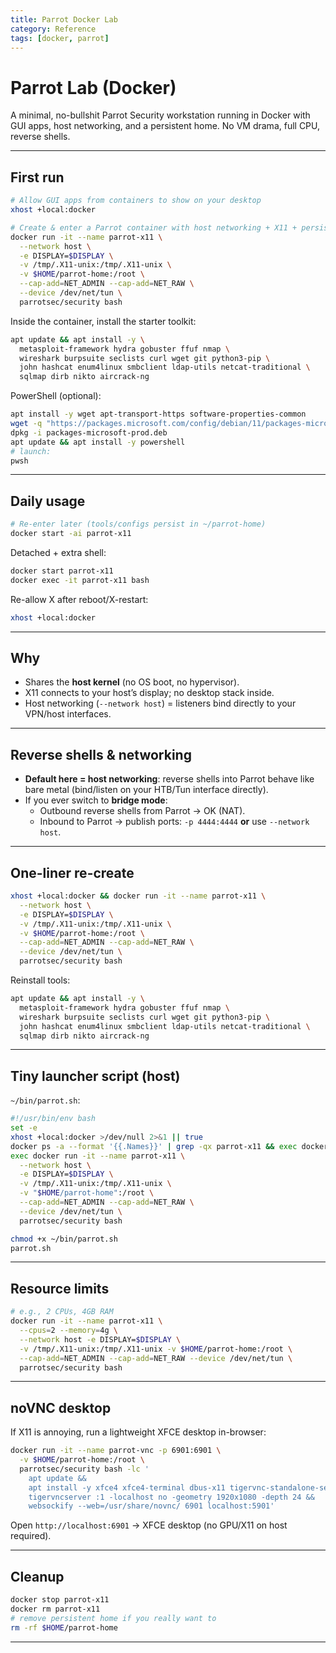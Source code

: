 ```yaml
---
title: Parrot Docker Lab
category: Reference
tags: [docker, parrot]
---
```


# Parrot Lab (Docker)

A minimal, no-bullshit Parrot Security workstation running in Docker with GUI apps, host networking, and a persistent home. No VM drama, full CPU, reverse shells.

---

## First run

```bash
# Allow GUI apps from containers to show on your desktop
xhost +local:docker

# Create & enter a Parrot container with host networking + X11 + persistence
docker run -it --name parrot-x11 \
  --network host \
  -e DISPLAY=$DISPLAY \
  -v /tmp/.X11-unix:/tmp/.X11-unix \
  -v $HOME/parrot-home:/root \
  --cap-add=NET_ADMIN --cap-add=NET_RAW \
  --device /dev/net/tun \
  parrotsec/security bash
```

Inside the container, install the starter toolkit:

```bash
apt update && apt install -y \
  metasploit-framework hydra gobuster ffuf nmap \
  wireshark burpsuite seclists curl wget git python3-pip \
  john hashcat enum4linux smbclient ldap-utils netcat-traditional \
  sqlmap dirb nikto aircrack-ng
```

PowerShell (optional):

```bash
apt install -y wget apt-transport-https software-properties-common
wget -q "https://packages.microsoft.com/config/debian/11/packages-microsoft-prod.deb"
dpkg -i packages-microsoft-prod.deb
apt update && apt install -y powershell
# launch:
pwsh
```

---

## Daily usage

```bash
# Re-enter later (tools/configs persist in ~/parrot-home)
docker start -ai parrot-x11
```

Detached + extra shell:

```bash
docker start parrot-x11
docker exec -it parrot-x11 bash
```

Re-allow X after reboot/X-restart:

```bash
xhost +local:docker
```

---

## Why

- Shares the **host kernel** (no OS boot, no hypervisor).
- X11 connects to your host’s display; no desktop stack inside.
- Host networking (`--network host`) = listeners bind directly to your VPN/host interfaces.

---

## Reverse shells & networking

- **Default here = host networking**: reverse shells into Parrot behave like bare metal (bind/listen on your HTB/Tun interface directly).
- If you ever switch to **bridge mode**:
  - Outbound reverse shells from Parrot → OK (NAT).
  - Inbound to Parrot → publish ports: `-p 4444:4444` **or** use `--network host`.

---

## One-liner re-create

```bash
xhost +local:docker && docker run -it --name parrot-x11 \
  --network host \
  -e DISPLAY=$DISPLAY \
  -v /tmp/.X11-unix:/tmp/.X11-unix \
  -v $HOME/parrot-home:/root \
  --cap-add=NET_ADMIN --cap-add=NET_RAW \
  --device /dev/net/tun \
  parrotsec/security bash
```

Reinstall tools:

```bash
apt update && apt install -y \
  metasploit-framework hydra gobuster ffuf nmap \
  wireshark burpsuite seclists curl wget git python3-pip \
  john hashcat enum4linux smbclient ldap-utils netcat-traditional \
  sqlmap dirb nikto aircrack-ng
```

---

## Tiny launcher script (host)

`~/bin/parrot.sh`:

```bash
#!/usr/bin/env bash
set -e
xhost +local:docker >/dev/null 2>&1 || true
docker ps -a --format '{{.Names}}' | grep -qx parrot-x11 && exec docker start -ai parrot-x11
exec docker run -it --name parrot-x11 \
  --network host \
  -e DISPLAY=$DISPLAY \
  -v /tmp/.X11-unix:/tmp/.X11-unix \
  -v "$HOME/parrot-home":/root \
  --cap-add=NET_ADMIN --cap-add=NET_RAW \
  --device /dev/net/tun \
  parrotsec/security bash
```

```bash
chmod +x ~/bin/parrot.sh
parrot.sh
```

---

## Resource limits

```bash
# e.g., 2 CPUs, 4GB RAM
docker run -it --name parrot-x11 \
  --cpus=2 --memory=4g \
  --network host -e DISPLAY=$DISPLAY \
  -v /tmp/.X11-unix:/tmp/.X11-unix -v $HOME/parrot-home:/root \
  --cap-add=NET_ADMIN --cap-add=NET_RAW --device /dev/net/tun \
  parrotsec/security bash
```

---

## noVNC desktop

If X11 is annoying, run a lightweight XFCE desktop in-browser:

```bash
docker run -it --name parrot-vnc -p 6901:6901 \
  -v $HOME/parrot-home:/root \
  parrotsec/security bash -lc '
    apt update &&
    apt install -y xfce4 xfce4-terminal dbus-x11 tigervnc-standalone-server novnc websockify &&
    tigervncserver :1 -localhost no -geometry 1920x1080 -depth 24 &&
    websockify --web=/usr/share/novnc/ 6901 localhost:5901'
```

Open `http://localhost:6901` → XFCE desktop (no GPU/X11 on host required).

---

## Cleanup

```bash
docker stop parrot-x11
docker rm parrot-x11
# remove persistent home if you really want to
rm -rf $HOME/parrot-home
```

---

